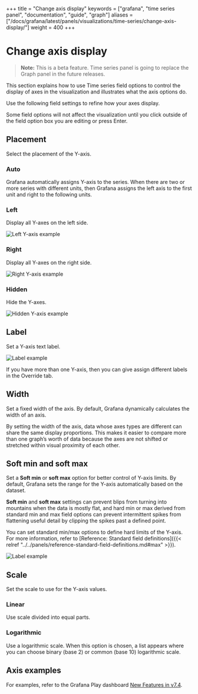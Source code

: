 +++
title = "Change axis display"
keywords = ["grafana", "time series panel", "documentation", "guide", "graph"]
aliases = ["/docs/grafana/latest/panels/visualizations/time-series/change-axis-display/"]
weight = 400
+++

# Change axis display

> **Note:** This is a beta feature. Time series panel is going to replace the Graph panel in the future releases.

This section explains how to use Time series field options to control the display of axes in the visualization and illustrates what the axis options do.

Use the following field settings to refine how your axes display.

Some field options will not affect the visualization until you click outside of the field option box you are editing or press Enter.

## Placement

Select the placement of the Y-axis.

### Auto

Grafana automatically assigns Y-axis to the series. When there are two or more series with different units, then Grafana assigns the left axis to the first unit and right to the following units.

### Left

Display all Y-axes on the left side.

![Left Y-axis example](/static/img/docs/time-series-panel/axis-placement-left-7-4.png)

### Right

Display all Y-axes on the right side.

![Right Y-axis example](/static/img/docs/time-series-panel/axis-placement-right-7-4.png)

### Hidden

Hide the Y-axes.

![Hidden Y-axis example](/static/img/docs/time-series-panel/axis-placement-hidden-7-4.png)

## Label

Set a Y-axis text label.

![Label example](/static/img/docs/time-series-panel/label-example-7-4.png)

If you have more than one Y-axis, then you can give assign different labels in the Override tab.

## Width

Set a fixed width of the axis. By default, Grafana dynamically calculates the width of an axis.

By setting the width of the axis, data whose axes types are different can share the same display proportions. This makes it easier to compare more than one graph’s worth of data because the axes are not shifted or stretched within visual proximity of each other.

## Soft min and soft max

Set a **Soft min** or **soft max** option for better control of Y-axis limits. By default, Grafana sets the range for the Y-axis automatically based on the dataset.

**Soft min** and **soft max** settings can prevent blips from turning into mountains when the data is mostly flat, and hard min or max derived from standard min and max field options can prevent intermittent spikes from flattening useful detail by clipping the spikes past a defined point.

You can set standard min/max options to define hard limits of the Y-axis. For more information, refer to [Reference: Standard field definitions]({{< relref "../../panels/reference-standard-field-definitions.md#max" >}}).

![Label example](/static/img/docs/time-series-panel/axis-soft-min-max-7-4.png)

## Scale

Set the scale to use for the Y-axis values.

### Linear

Use scale divided into equal parts.

### Logarithmic

Use a logarithmic scale. When this option is chosen, a list appears where you can choose binary (base 2) or common (base 10) logarithmic scale.

## Axis examples

For examples, refer to the Grafana Play dashboard [New Features in v7.4](https://play.grafana.org/d/nP8rcffGk/new-features-in-v7-4?orgId=1).
